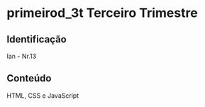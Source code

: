 # primeirod_3t Terceiro Trimestre

## Identificação
Ian - Nr.13

## Conteúdo

HTML, CSS e JavaScript
